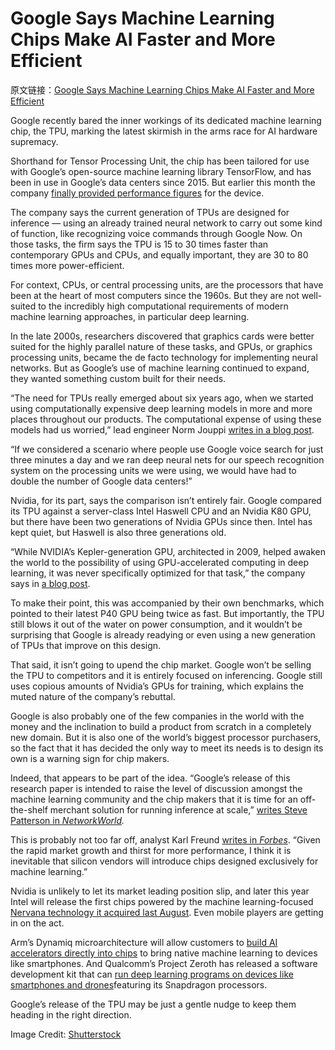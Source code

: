 # Google Says Machine Learning Chips Make AI Faster and More Efficient

原文链接：[Google Says Machine Learning Chips Make AI Faster and More Efficient](https://singularityhub.com/2017/04/23/google-says-machine-learning-chips-make-ai-faster-and-more-efficient/?from=hackcv&hmsr=hackcv.com&utm_medium=hackcv.com&utm_source=hackcv.com)

Google recently bared the inner workings of its dedicated machine learning chip, the TPU, marking the latest skirmish in the arms race for AI hardware supremacy.

Shorthand for Tensor Processing Unit, the chip has been tailored for use with Google’s open-source machine learning library TensorFlow, and has been in use in Google’s data centers since 2015. But earlier this month the company [finally provided performance figures](https://arxiv.org/abs/1704.04760) for the device.

The company says the current generation of TPUs are designed for inference — using an already trained neural network to carry out some kind of function, like recognizing voice commands through Google Now. On those tasks, the firm says the TPU is 15 to 30 times faster than contemporary GPUs and CPUs, and equally important, they are 30 to 80 times more power-efficient.

For context, CPUs, or central processing units, are the processors that have been at the heart of most computers since the 1960s. But they are not well-suited to the incredibly high computational requirements of modern machine learning approaches, in particular deep learning.

In the late 2000s, researchers discovered that graphics cards were better suited for the highly parallel nature of these tasks, and GPUs, or graphics processing units, became the de facto technology for implementing neural networks. But as Google’s use of machine learning continued to expand, they wanted something custom built for their needs.

“The need for TPUs really emerged about six years ago, when we started using computationally expensive deep learning models in more and more places throughout our products. The computational expense of using these models had us worried,” lead engineer Norm Jouppi [writes in a blog post](https://cloudplatform.googleblog.com/2017/04/quantifying-the-performance-of-the-TPU-our-first-machine-learning-chip.html).

“If we considered a scenario where people use Google voice search for just three minutes a day and we ran deep neural nets for our speech recognition system on the processing units we were using, we would have had to double the number of Google data centers!”

Nvidia, for its part, says the comparison isn’t entirely fair. Google compared its TPU against a server-class Intel Haswell CPU and an Nvidia K80 GPU, but there have been two generations of Nvidia GPUs since then. Intel has kept quiet, but Haswell is also three generations old.

“While NVIDIA’s Kepler-generation GPU, architected in 2009, helped awaken the world to the possibility of using GPU-accelerated computing in deep learning, it was never specifically optimized for that task,” the company says in [a blog post](https://blogs.nvidia.com/blog/2017/04/10/ai-drives-rise-accelerated-computing-datacenter/).

To make their point, this was accompanied by their own benchmarks, which pointed to their latest P40 GPU being twice as fast. But importantly, the TPU still blows it out of the water on power consumption, and it wouldn’t be surprising that Google is already readying or even using a new generation of TPUs that improve on this design.

That said, it isn’t going to upend the chip market. Google won’t be selling the TPU to competitors and it is entirely focused on inferencing. Google still uses copious amounts of Nvidia’s GPUs for training, which explains the muted nature of the company’s rebuttal.

Google is also probably one of the few companies in the world with the money and the inclination to build a product from scratch in a completely new domain. But it is also one of the world’s biggest processor purchasers, so the fact that it has decided the only way to meet its needs is to design its own is a warning sign for chip makers.

Indeed, that appears to be part of the idea. “Google’s release of this research paper is intended to raise the level of discussion amongst the machine learning community and the chip makers that it is time for an off-the-shelf merchant solution for running inference at scale,” [writes Steve Patterson in *NetworkWorld*](http://www.networkworld.com/article/3190122/hardware/6-reasons-why-google-built-its-own-ai-chip.html)*.*

This is probably not too far off, analyst Karl Freund [writes in *Forbes*](https://www.forbes.com/sites/moorinsights/2017/04/13/googles-tpu-for-ai-is-really-fast-but-does-it-matter/amp/). “Given the rapid market growth and thirst for more performance, I think it is inevitable that silicon vendors will introduce chips designed exclusively for machine learning.”

Nvidia is unlikely to let its market leading position slip, and later this year Intel will release the first chips powered by the machine learning-focused [Nervana technology it acquired last August](https://www.technologyreview.com/s/602137/intel-buys-a-startup-to-catch-up-in-deep-learning/). Even mobile players are getting in on the act.

Arm’s Dynamiq microarchitecture will allow customers to [build AI accelerators directly into chips](http://www.theverge.com/2017/3/21/14998100/arm-new-dynamiq-microarchitecture-ai-chip-design) to bring native machine learning to devices like smartphones. And Qualcomm’s Project Zeroth has released a software development kit that can [run deep learning programs on devices like smartphones and drones](http://www.theverge.com/2016/5/2/11538122/qualcomm-deep-learning-sdk-zeroth)featuring its Snapdragon processors.

Google’s release of the TPU may be just a gentle nudge to keep them heading in the right direction.

Image Credit: [Shutterstock](http://www.shutterstock.com/)